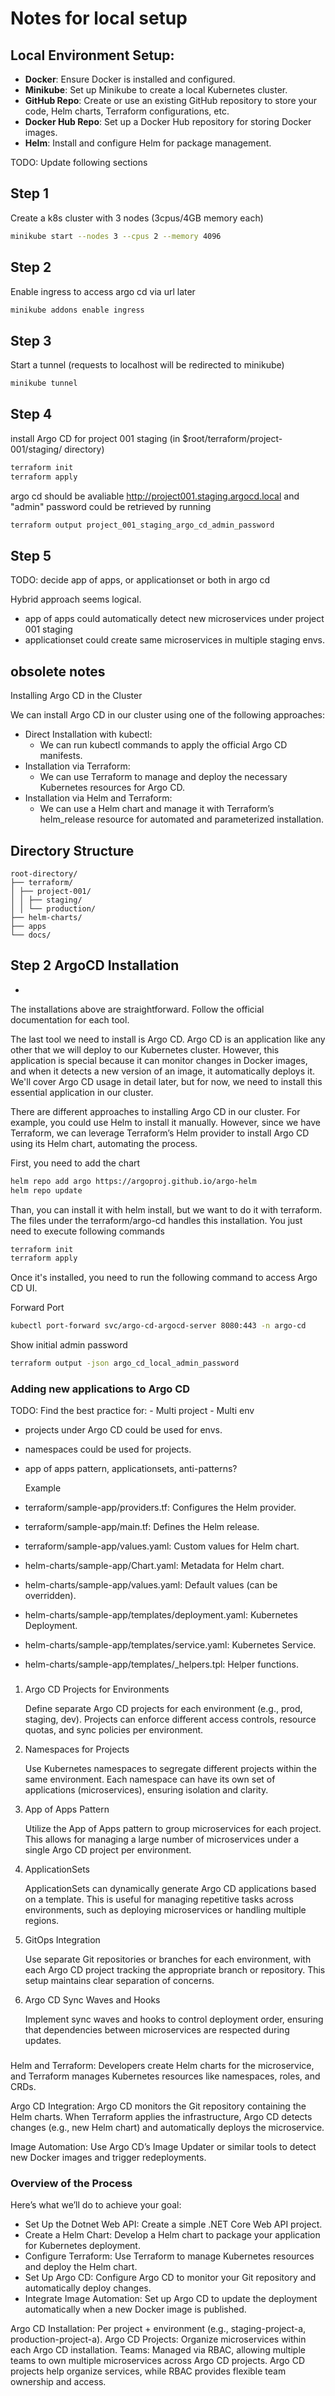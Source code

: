 # Notes for local setup

## Local Environment Setup:

- **Docker**: Ensure Docker is installed and configured.
- **Minikube**: Set up Minikube to create a local Kubernetes cluster.
- **GitHub Repo**: Create or use an existing GitHub repository to store your code, Helm charts, Terraform configurations, etc.
- **Docker Hub Repo**: Set up a Docker Hub repository for storing Docker images.
- **Helm**: Install and configure Helm for package management.

TODO: Update following sections

## Step 1

Create a k8s cluster with 3 nodes (3cpus/4GB memory each)

```bash
minikube start --nodes 3 --cpus 2 --memory 4096
```

## Step 2

Enable ingress to access argo cd via url later

```bash
minikube addons enable ingress
```

## Step 3

Start a tunnel (requests to localhost will be redirected to minikube)

```bash
minikube tunnel
```

## Step 4

install Argo CD for project 001 staging (in $root/terraform/project-001/staging/ directory)

```bash
terraform init
terraform apply
```

argo cd should be avaliable http://project001.staging.argocd.local
and "admin" password could be retrieved by running

```bash
terraform output project_001_staging_argo_cd_admin_password
```

## Step 5

TODO: decide app of apps, or applicationset or both in argo cd

Hybrid approach seems logical.

- app of apps could automatically detect new microservices under project 001 staging
- applicationset could create same microservices in multiple staging envs.

## obsolete notes

Installing Argo CD in the Cluster

We can install Argo CD in our cluster using one of the following approaches:

- Direct Installation with kubectl:
  - We can run kubectl commands to apply the official Argo CD manifests.
- Installation via Terraform:
  - We can use Terraform to manage and deploy the necessary Kubernetes resources for Argo CD.
- Installation via Helm and Terraform:
  - We can use a Helm chart and manage it with Terraform’s helm_release resource for automated and parameterized installation.

## Directory Structure

```
root-directory/
├── terraform/
│ ├── project-001/
│ │ ├── staging/
│ │ └── production/
├── helm-charts/
├── apps
└── docs/
```

## Step 2 ArgoCD Installation

-

The installations above are straightforward. Follow the official documentation for each tool.

The last tool we need to install is Argo CD. Argo CD is an application like any other that we will deploy to our Kubernetes cluster. However, this application is special because it can monitor changes in Docker images, and when it detects a new version of an image, it automatically deploys it. We'll cover Argo CD usage in detail later, but for now, we need to install this essential application in our cluster.

There are different approaches to installing Argo CD in our cluster. For example, you could use Helm to install it manually. However, since we have Terraform, we can leverage Terraform’s Helm provider to install Argo CD using its Helm chart, automating the process.

First, you need to add the chart

```bash
helm repo add argo https://argoproj.github.io/argo-helm
helm repo update
```

Than, you can install it with helm install, but we want to do it with terraform. The files under the terraform/argo-cd handles this installation. You just need to execute following commands

```bash
terraform init
terraform apply
```

Once it's installed, you need to run the following command to access Argo CD UI.

Forward Port

```bash
kubectl port-forward svc/argo-cd-argocd-server 8080:443 -n argo-cd
```

Show initial admin password

```bash
terraform output -json argo_cd_local_admin_password
```

### Adding new applications to Argo CD

TODO: Find the best practice for: - Multi project - Multi env

- projects under Argo CD could be used for envs.
- namespaces could be used for projects.
- app of apps pattern, applicationsets, anti-patterns?

  Example

- terraform/sample-app/providers.tf: Configures the Helm provider.
- terraform/sample-app/main.tf: Defines the Helm release.
- terraform/sample-app/values.yaml: Custom values for Helm chart.
- helm-charts/sample-app/Chart.yaml: Metadata for Helm chart.
- helm-charts/sample-app/values.yaml: Default values (can be overridden).
- helm-charts/sample-app/templates/deployment.yaml: Kubernetes Deployment.
- helm-charts/sample-app/templates/service.yaml: Kubernetes Service.
- helm-charts/sample-app/templates/\_helpers.tpl: Helper functions.

###

1. Argo CD Projects for Environments

   Define separate Argo CD projects for each environment (e.g., prod, staging, dev). Projects can enforce different access controls, resource quotas, and sync policies per environment.

2. Namespaces for Projects

   Use Kubernetes namespaces to segregate different projects within the same environment. Each namespace can have its own set of applications (microservices), ensuring isolation and clarity.

3. App of Apps Pattern

   Utilize the App of Apps pattern to group microservices for each project. This allows for managing a large number of microservices under a single Argo CD project per environment.

4. ApplicationSets

   ApplicationSets can dynamically generate Argo CD applications based on a template. This is useful for managing repetitive tasks across environments, such as deploying microservices or handling multiple regions.

5. GitOps Integration

   Use separate Git repositories or branches for each environment, with each Argo CD project tracking the appropriate branch or repository. This setup maintains clear separation of concerns.

6. Argo CD Sync Waves and Hooks

   Implement sync waves and hooks to control deployment order, ensuring that dependencies between microservices are respected during updates.

###

Helm and Terraform: Developers create Helm charts for the microservice, and Terraform manages Kubernetes resources like namespaces, roles, and CRDs.

Argo CD Integration: Argo CD monitors the Git repository containing the Helm charts. When Terraform applies the infrastructure, Argo CD detects changes (e.g., new Helm chart) and automatically deploys the microservice.

Image Automation: Use Argo CD’s Image Updater or similar tools to detect new Docker images and trigger redeployments.

### Overview of the Process

Here’s what we’ll do to achieve your goal:

- Set Up the Dotnet Web API: Create a simple .NET Core Web API project.
- Create a Helm Chart: Develop a Helm chart to package your application for Kubernetes deployment.
- Configure Terraform: Use Terraform to manage Kubernetes resources and deploy the Helm chart.
- Set Up Argo CD: Configure Argo CD to monitor your Git repository and automatically deploy changes.
- Integrate Image Automation: Set up Argo CD to update the deployment automatically when a new Docker image is published.

Argo CD Installation: Per project + environment (e.g., staging-project-a, production-project-a).
Argo CD Projects: Organize microservices within each Argo CD installation.
Teams: Managed via RBAC, allowing multiple teams to own multiple microservices across Argo CD projects. Argo CD projects help organize services, while RBAC provides flexible team ownership and access.
